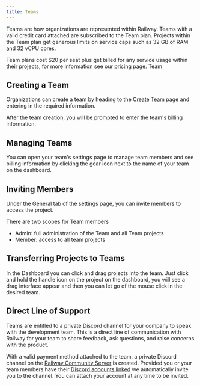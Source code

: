 ```yaml
---
title: Teams
---
```


Teams are how organizations are represented within Railway. Teams with a valid credit card attached are subscribed to the Team plan. Projects within the Team plan get generous limits on service caps such as 32 GB of RAM and 32 vCPU cores.

Team plans cost $20 per seat plus get billed for any service usage within their projects, for more information see our [pricing page](https://railway.app/pricing). Team

## Creating a Team

Organizations can create a team by heading to the [Create Team](https://railway.app/new/team) page and entering in the required information.

After the team creation, you will be prompted to enter the team's billing information.

## Managing Teams

You can open your team's settings page to manage team members and see billing information by clicking the gear icon next to the name of your team on the dashboard.

## Inviting Members

Under the General tab of the settings page, you can invite members to access the project.

There are two scopes for Team members

- Admin: full administration of the Team and all Team projects
- Member: access to all team projects

## Transferring Projects to Teams

In the Dashboard you can click and drag projects into the team. Just click and hold the handle icon on the project on the dashboard, you will see a drag interface appear and then you can let go of the mouse click in the desired team.

## Direct Line of Support

Teams are entitled to a private Discord channel for your company to speak with the development team. This is a direct line of communication with Railway for your team to share feedback, ask questions, and raise concerns with the product.

With a valid payment method attached to the team, a private Discord channel on the [Railway Community Server](https://discord.gg/railway) is created. Provided you or your team members have their [Discord accounts linked](https://railway.app/discord-link) we automatically invite you to the channel. You can attach your account at any time to be invited.
